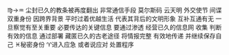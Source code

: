 ♍︎→♒︎ 尘封已久的教条被再度翻出 非常通信手段
莫尔斯码 云天明 外交使节 间谍双重身份
因跨界背景 平时过着优越生活 代表其背后的文明形象
互补互通有无
一旦察觉有至关重要 必要传达的关键信息
要通过渗透 经营已久的信息网
收集 判断有效的信息
通过部署 藏匿已久的古老途径
将情报完整 有效地传递
并继续保存自己
♓︎秘密身份
♈︎进入应急 或者说应对 处置程序
